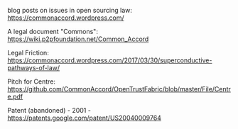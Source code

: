 


blog posts on issues in open sourcing law:  https://commonaccord.wordpress.com/

A legal document "Commons":  https://wiki.p2pfoundation.net/Common_Accord

Legal Friction: https://commonaccord.wordpress.com/2017/03/30/superconductive-pathways-of-law/

Pitch for Centre:  https://github.com/CommonAccord/OpenTrustFabric/blob/master/File/Centre.pdf

Patent (abandoned) - 2001 - https://patents.google.com/patent/US20040009764

